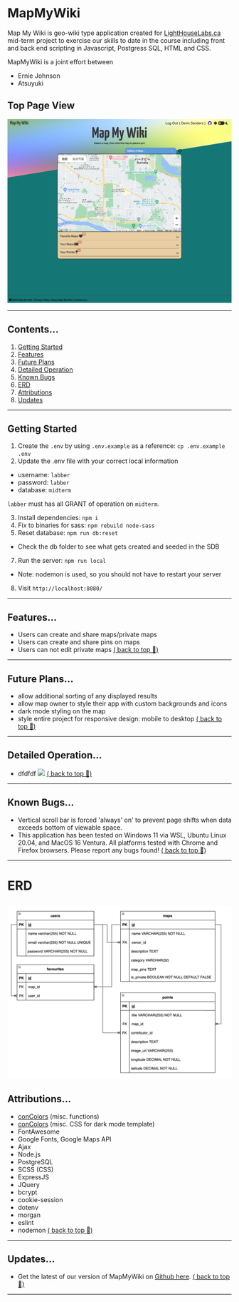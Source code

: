 # MapMyWiki

Map My Wiki is geo-wiki type application created for <a href="www.lighthouselabs.ca">LightHouseLabs.ca</a> mid-term project to exercise our skills to date in the course including front and back end scripting in Javascript, Postgress SQL, HTML and CSS.

MapMyWiki is a joint effort between
- Ernie Johnson
- Atsuyuki
## Top Page View
![Screen Shot of Top Page](./screenshots/TopPageImage.png)

---
## Contents...
1. [Getting Started](#Getting-Started)
2. [Features](#features)
3. [Future Plans](#future-plans)
4. [Detailed Operation](#detailed-operation)
5. [Known Bugs](#known-bugs)
6. [ERD](#ERD)
7. [Attributions](#attributions)
8. [Updates](#updates)
---
## Getting Started
1. Create the `.env` by using `.env.example` as a reference: `cp .env.example .env`
2. Update the .env file with your correct local information
  - username: `labber`
  - password: `labber`
  - database: `midterm`

`labber` must has all GRANT of operation on `midterm`.

3. Install dependencies: `npm i`
4. Fix to binaries for sass: `npm rebuild node-sass`
5. Reset database: `npm run db:reset`
  - Check the db folder to see what gets created and seeded in the SDB
7. Run the server: `npm run local`
  - Note: nodemon is used, so you should not have to restart your server
8. Visit `http://localhost:8080/`
---
## Features...
- Users can create and share maps/private maps
- Users can create and share pins on maps
- Users can not edit private maps
[( back to top 🔺)](#MapMyWiki)
---
## Future Plans...
- allow additional sorting of any displayed results
- allow map owner to style their app with custom backgrounds and icons
- dark mode styling on the map
- style entire project for responsive design: mobile to desktop
[( back to top 🔺)](#MapMyWiki)
---
## Detailed Operation...
- dfdfdf
![](./screenshots/screenshot-currency.png)
[( back to top 🔺)](#MapMyWiki)
---
## Known Bugs...
- Vertical scroll bar is forced 'always' on' to prevent page shifts when data exceeds bottom of viewable space.
- This application has been tested on Windows 11 via WSL, Ubuntu Linux 20.04, and MacOS 16 Ventura. All platforms tested with Chrome and Firefox browsers. Please report any bugs found!
[( back to top 🔺)](#MapMyWiki)
---
# ERD
!["Screenshot of ERD"](./screenshots/ERD.png)
---
## Attributions...
- [conColors](https://github.com/ej8899/conColors) (misc. functions)
- [conColors](https://github.com/ej8899/conColors) (misc. CSS for dark mode template)
- FontAwesome
- Google Fonts, Google Maps API
- Ajax
- Node.js
- PostgreSQL
- SCSS (CSS)
- ExpressJS
- JQuery
- bcrypt
- cookie-session
- dotenv
- morgan
- eslint
- nodemon
[( back to top 🔺)](#MapMyWiki)
---
## Updates...
- Get the latest of our version of MapMyWiki on [Github here](https://github.com/ej8899/lhl-midterm).
[( back to top 🔺)](#MapMyWiki)
---
